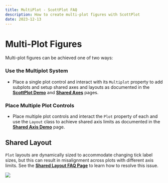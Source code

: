 ```yaml
---
title: MultiPlot - ScottPlot FAQ
description: How to create multi-plot figures with ScottPlot
date: 2023-12-13
---
```


# Multi-Plot Figures

Multi-plot figures can be achieved one of two ways:

### Use the Multiplot System

* Place a single plot control and interact with its `Multiplot` property to add subplots and setup shared axes and layouts as documented in the [**ScottPlot Demo**](/demo/5.0/) and [**Shared Axes**](../shared-axes/) pages.

### Place Multiple Plot Controls

* Place multiple plot controls and interact the `Plot` property of each and use the `Layout` class to achieve shared axis limits as documented in the [**Shared Axis Demo**](/demo/5.0/#shared-axes) page.

## Shared Layout

`Plot` layouts are dynamically sized to accommodate changing tick label sizes, but this can result in misalignment across plots with different axis limits. See the [**Shared Layout FAQ Page**](../shared-layout) to learn how to resolve this issue.

![](/images/faq/multiplot/multiplot-alignment.png)